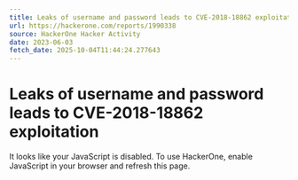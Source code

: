 ```yaml
---
title: Leaks of username and password leads to CVE-2018-18862 exploitation
url: https://hackerone.com/reports/1990338
source: HackerOne Hacker Activity
date: 2023-06-03
fetch_date: 2025-10-04T11:44:24.277643
---
```


# Leaks of username and password leads to CVE-2018-18862 exploitation

It looks like your JavaScript is disabled. To use HackerOne, enable JavaScript in your browser and refresh this page.